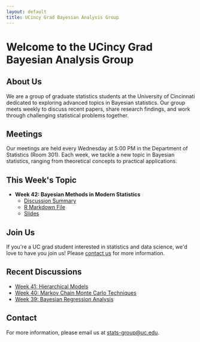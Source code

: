 ```yaml
---
layout: default
title: UCincy Grad Bayesian Analysis Group
---
```


# Welcome to the UCincy Grad Bayesian Analysis Group

## About Us
We are a group of graduate statistics students at the University of Cincinnati dedicated to exploring advanced topics in Bayesian statistics. Our group meets weekly to discuss recent papers, share research findings, and work through challenging statistical problems together.

## Meetings
Our meetings are held every Wednesday at 5:00 PM in the Department of Statistics (Room 301). Each week, we tackle a new topic in Bayesian statistics, ranging from theoretical concepts to practical applications.

## This Week's Topic
- **Week 42: Bayesian Methods in Modern Statistics**
  - [Discussion Summary](/week-42/)
  - [R Markdown File](/meeting/2023/11/04/first/)
  - [Slides](/week-42/slides-42.pdf)


## Join Us
If you're a UC grad student interested in statistics and data science, we'd love to have you join us! Please [contact us](mailto:stats-group@uc.edu) for more information.

## Recent Discussions
- [Week 41: Hierarchical Models](/week-41/)
- [Week 40: Markov Chain Monte Carlo Techniques](/week-40/)
- [Week 39: Bayesian Regression Analysis](/week-39/)

## Contact
For more information, please email us at [stats-group@uc.edu](mailto:stats-group@uc.edu).
